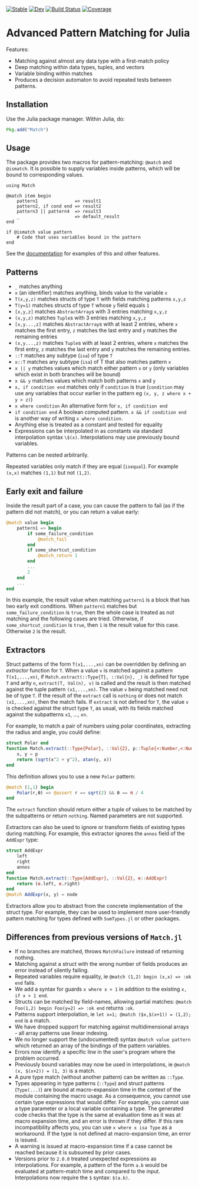 [![Stable](https://img.shields.io/badge/docs-stable-blue.svg)](https://JuliaServices.github.io/Match.jl/stable/)
[![Dev](https://img.shields.io/badge/docs-dev-blue.svg)](https://JuliaServices.github.io/Match.jl/dev/)
[![Build Status](https://github.com/JuliaServices/Match.jl/actions/workflows/CI.yml/badge.svg?branch=main)](https://github.com/JuliaServices/Match.jl/actions/workflows/CI.yml?query=branch%3Amain)
[![Coverage](https://codecov.io/gh/JuliaServices/Match.jl/branch/main/graph/badge.svg)](https://codecov.io/gh/JuliaServices/Match.jl)

# Advanced Pattern Matching for Julia

Features:

* Matching against almost any data type with a first-match policy
* Deep matching within data types, tuples, and vectors
* Variable binding within matches
* Produces a decision automaton to avoid repeated tests between patterns.

## Installation
Use the Julia package manager.  Within Julia, do:
```julia
Pkg.add("Match")
```

## Usage

The package provides two macros for pattern-matching: `@match` and `@ismatch`.
It is possible to supply variables inside patterns, which will be bound
to corresponding values.

    using Match

    @match item begin
        pattern1              => result1
        pattern2, if cond end => result2
        pattern3 || pattern4  => result3
        _                     => default_result
    end

    if @ismatch value pattern
        # Code that uses variables bound in the pattern
    end

See the [documentation](https://JuliaServices.github.io/Match.jl/stable/)
for examples of this and other features.

## Patterns

* `_` matches anything
* `x` (an identifier) matches anything, binds value to the variable `x`
* `T(x,y,z)` matches structs of type `T` with fields matching patterns `x,y,z`
* `T(y=1)` matches structs of type `T` whose `y` field equals `1`
* `[x,y,z]` matches `AbstractArray`s with 3 entries matching `x,y,z`
* `(x,y,z)` matches `Tuple`s with 3 entries matching `x,y,z`
* `[x,y...,z]` matches `AbstractArray`s with at least 2 entries, where `x` matches the first entry, `z` matches the last entry and `y` matches the remaining entries
* `(x,y...,z)` matches `Tuple`s with at least 2 entries, where `x` matches the first entry, `z` matches the last entry and `y` matches the remaining entries.
* `::T` matches any subtype (`isa`) of type `T`
* `x::T` matches any subtype (`isa`) of T that also matches pattern `x`
* `x || y` matches values which match either pattern `x` or `y` (only variables which exist in both branches will be bound)
* `x && y` matches values which match both patterns `x` and `y`
* `x, if condition end` matches only if `condition` is true (`condition` may use any variables that occur earlier in the pattern eg `(x, y, z where x + y > z)`)
* `x where condition` An alternative form for `x, if condition end`
* `if condition end` A boolean computed pattern. `x && if condition end` is another way of writing `x where condition`.
* Anything else is treated as a constant and tested for equality
* Expressions can be interpolated in as constants via standard interpolation syntax `\$(x)`.  Interpolations may use previously bound variables.

Patterns can be nested arbitrarily.

Repeated variables only match if they are equal (`isequal`). For example `(x,x)` matches `(1,1)` but not `(1,2)`.

## Early exit and failure

Inside the result part of a case, you can cause the pattern to fail (as if the pattern did not match), or you can return a value early:

```julia
@match value begin
    pattern1 => begin
        if some_failure_condition
            @match_fail
        end
        if some_shortcut_condition
            @match_return 1
        end
        ...
        2
    end
    ...
end
```

In this example, the result value when matching `pattern1` is a block that has two early exit conditions.
When `pattern1` matches but `some_failure_condition` is `true`, then the whole case is treated as not matching and the following cases are tried.
Otherwise, if `some_shortcut_condition` is `true`, then `1` is the result value for this case.
Otherwise `2` is the result.

## Extractors

Struct patterns of the form `T(x1,...,xn)` can be overridden by defining an _extractor_ function for `T`.
When a value `v` is matched against a pattern `T(x1,...,xn)`, if `Match.extract(::Type{T}, ::Val{n}, _)`
is defined for type `T` and arity `n`, `extract(T, Val(n), v)` is called and the result is then matched
against the tuple pattern `(x1,...,xn)`. The value `v` being matched need not be of type `T`.
If the result of the `extract` call is `nothing` or does not match `(x1,...,xn)`, then the match fails.
If `extract` is not defined for `T`, the value `v` is checked against the struct type `T`, as usual,
with its fields matched against the subpatterns `x1`, ..., `xn`.

For example, to match a pair of numbers using polar coordinates, extracting the radius and angle,
you could define:
```julia
struct Polar end
function Match.extract(::Type{Polar}, ::Val{2}, p::Tuple{<:Number,<:Number})
    x, y = p
    return (sqrt(x^2 + y^2), atan(y, x))
end
```
This definition allows you to use a new `Polar` pattern:
```julia
@match (1,1) begin
    Polar(r,θ) => @assert r == sqrt(2) && θ == π / 4
end
```

The `extract` function should return either a tuple of values to be matched by the subpatterns
or return `nothing`. Named parameters are not supported.

Extractors can also be used to ignore or transform fields of existing types during matching.
For example, this extractor ignores the `annos` field of the `AddExpr` type:
```julia
struct AddExpr
    left
    right
    annos
end
function Match.extract(::Type{AddExpr}, ::Val{2}, e::AddExpr)
    return (e.left, e.right)
end
@match AddExpr(x, y) = node
```

Extractors allow you to abstract from the concrete implementation of the struct type. For example, they
can be used to implement more user-friendly pattern matching for types defined with `SumTypes.jl` or
other packages.

## Differences from previous versions of `Match.jl`

* If no branches are matched, throws `MatchFailure` instead of returning nothing.
* Matching against a struct with the wrong number of fields produces an error instead of silently failing.
* Repeated variables require equality, ie `@match (1,2) begin (x,x) => :ok end` fails.
* We add a syntax for guards `x where x > 1` in addition to the existing `x, if x > 1 end`.
* Structs can be matched by field-names, allowing partial matches: `@match Foo(1,2) begin Foo(y=2) => :ok end` returns `:ok`.
* Patterns support interpolation, ie `let x=1; @match ($x,$(x+1)) = (1,2); end` is a match.
* We have dropped support for matching against multidimensional arrays - all array patterns use linear indexing.
* We no longer support the (undocumented) syntax `@match value pattern` which returned an array of the bindings of the pattern variables.
* Errors now identify a specific line in the user's program where the problem occurred.
* Previously bound variables may now be used in interpolations, ie `@match (x, $(x+2)) = (1, 3)` is a match.
* A pure type match (without another pattern) can be written as `::Type`.
* Types appearing in type patterns (`::Type`) and struct patterns (`Type(...)`) are bound at macro-expansion time in the context of the module containing the macro usage.  As a consequence, you cannot use certain type expressions that would differ.  For example, you cannot use a type parameter or a local variable containing a type.  The generated code checks that the type is the same at evaluation time as it was at macro expansion time, and an error is thrown if they differ.  If this rare incompatibility affects you, you can use `x where x isa Type` as a workaround.  If the type is not defined at macro-expansion time, an error is issued.
* A warning is issued at macro-expansion time if a case cannot be reached because it is subsumed by prior cases.
* Versions prior to `2.0.0` treated unexpected expressions as interpolations. For example, a pattern of the form `a.b` would be evaluated at pattern-match time and compared to the input. Interpolations now require the `$` syntax: `$(a.b)`.
